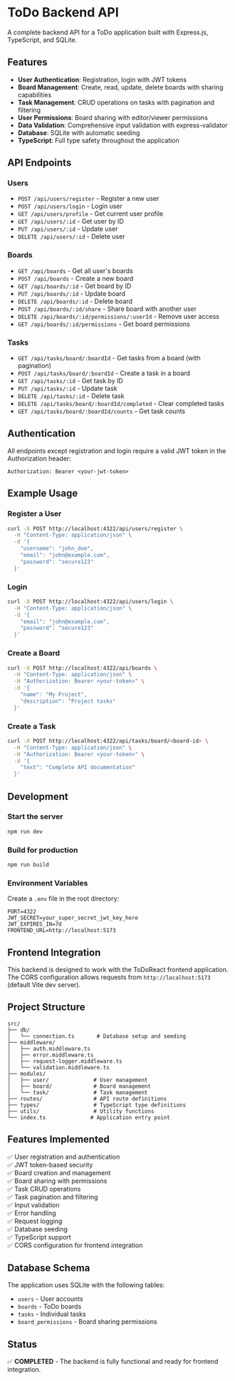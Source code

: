 # ToDo Backend API

A complete backend API for a ToDo application built with Express.js, TypeScript, and SQLite.

## Features

- **User Authentication**: Registration, login with JWT tokens
- **Board Management**: Create, read, update, delete boards with sharing capabilities
- **Task Management**: CRUD operations on tasks with pagination and filtering
- **User Permissions**: Board sharing with editor/viewer permissions
- **Data Validation**: Comprehensive input validation with express-validator
- **Database**: SQLite with automatic seeding
- **TypeScript**: Full type safety throughout the application

## API Endpoints

### Users

- `POST /api/users/register` - Register a new user
- `POST /api/users/login` - Login user
- `GET /api/users/profile` - Get current user profile
- `GET /api/users/:id` - Get user by ID
- `PUT /api/users/:id` - Update user
- `DELETE /api/users/:id` - Delete user

### Boards

- `GET /api/boards` - Get all user's boards
- `POST /api/boards` - Create a new board
- `GET /api/boards/:id` - Get board by ID
- `PUT /api/boards/:id` - Update board
- `DELETE /api/boards/:id` - Delete board
- `POST /api/boards/:id/share` - Share board with another user
- `DELETE /api/boards/:id/permissions/:userId` - Remove user access
- `GET /api/boards/:id/permissions` - Get board permissions

### Tasks

- `GET /api/tasks/board/:boardId` - Get tasks from a board (with pagination)
- `POST /api/tasks/board/:boardId` - Create a task in a board
- `GET /api/tasks/:id` - Get task by ID
- `PUT /api/tasks/:id` - Update task
- `DELETE /api/tasks/:id` - Delete task
- `DELETE /api/tasks/board/:boardId/completed` - Clear completed tasks
- `GET /api/tasks/board/:boardId/counts` - Get task counts

## Authentication

All endpoints except registration and login require a valid JWT token in the Authorization header:

```
Authorization: Bearer <your-jwt-token>
```

## Example Usage

### Register a User

```bash
curl -X POST http://localhost:4322/api/users/register \
  -H "Content-Type: application/json" \
  -d '{
    "username": "john_doe",
    "email": "john@example.com",
    "password": "secure123"
  }'
```

### Login

```bash
curl -X POST http://localhost:4322/api/users/login \
  -H "Content-Type: application/json" \
  -d '{
    "email": "john@example.com",
    "password": "secure123"
  }'
```

### Create a Board

```bash
curl -X POST http://localhost:4322/api/boards \
  -H "Content-Type: application/json" \
  -H "Authorization: Bearer <your-token>" \
  -d '{
    "name": "My Project",
    "description": "Project tasks"
  }'
```

### Create a Task

```bash
curl -X POST http://localhost:4322/api/tasks/board/<board-id> \
  -H "Content-Type: application/json" \
  -H "Authorization: Bearer <your-token>" \
  -d '{
    "text": "Complete API documentation"
  }'
```

## Development

### Start the server

```bash
npm run dev
```

### Build for production

```bash
npm run build
```

### Environment Variables

Create a `.env` file in the root directory:

```
PORT=4322
JWT_SECRET=your_super_secret_jwt_key_here
JWT_EXPIRES_IN=7d
FRONTEND_URL=http://localhost:5173
```

## Frontend Integration

This backend is designed to work with the ToDoReact frontend application. The CORS configuration allows requests from `http://localhost:5173` (default Vite dev server).

## Project Structure

```
src/
├── db/
│   └── connection.ts       # Database setup and seeding
├── middleware/
│   ├── auth.middleware.ts
│   ├── error.middleware.ts
│   ├── request-logger.middleware.ts
│   └── validation.middleware.ts
├── modules/
│   ├── user/              # User management
│   ├── board/             # Board management
│   └── task/              # Task management
├── routes/                # API route definitions
├── types/                 # TypeScript type definitions
├── utils/                 # Utility functions
└── index.ts              # Application entry point
```

## Features Implemented

✅ User registration and authentication  
✅ JWT token-based security  
✅ Board creation and management  
✅ Board sharing with permissions  
✅ Task CRUD operations  
✅ Task pagination and filtering  
✅ Input validation  
✅ Error handling  
✅ Request logging  
✅ Database seeding  
✅ TypeScript support  
✅ CORS configuration for frontend integration

## Database Schema

The application uses SQLite with the following tables:

- `users` - User accounts
- `boards` - ToDo boards
- `tasks` - Individual tasks
- `board_permissions` - Board sharing permissions

## Status

✅ **COMPLETED** - The backend is fully functional and ready for frontend integration.
